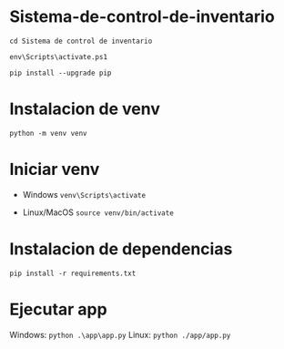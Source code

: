 # Sistema-de-control-de-inventario

`cd Sistema de control de inventario`

`env\Scripts\activate.ps1`

`pip install --upgrade pip`

# Instalacion de venv
`python -m venv venv`

# Iniciar venv
+ Windows
`venv\Scripts\activate`

+ Linux/MacOS
`source venv/bin/activate`

# Instalacion de dependencias
`pip install -r requirements.txt`

# Ejecutar app
Windows: 
`python .\app\app.py`
Linux: 
`python ./app/app.py`
